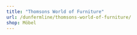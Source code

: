 ```yaml
---
title: "Thomsons World of Furniture"
url: /dunfermline/thomsons-world-of-furniture/
shop: Möbel
---
```

